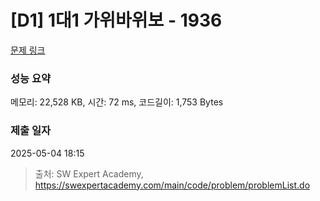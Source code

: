 # [D1] 1대1 가위바위보 - 1936 

[문제 링크](https://swexpertacademy.com/main/code/problem/problemDetail.do?contestProbId=AV5PjKXKALcDFAUq) 

### 성능 요약

메모리: 22,528 KB, 시간: 72 ms, 코드길이: 1,753 Bytes

### 제출 일자

2025-05-04 18:15



> 출처: SW Expert Academy, https://swexpertacademy.com/main/code/problem/problemList.do
